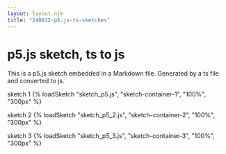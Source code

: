 ```yaml
---
layout: layout.njk
title: "240812-p5.js-ts-sketches"
---
```



# p5.js sketch, ts to js

This is a p5.js sketch embedded in a Markdown file. Generated by a ts file and converted to js.

<!-- Reference your external JS files -->
sketch 1
{% loadSketch "sketch_p5.js", "sketch-container-1", "100%", "300px" %}

sketch 2
{% loadSketch "sketch_p5_2.js", "sketch-container-2", "100%", "300px" %}

sketch 3
{% loadSketch "sketch_p5_3.js", "sketch-container-3", "100%", "300px" %}
